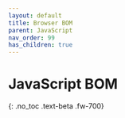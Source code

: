 ```yaml
---
layout: default
title: Browser BOM
parent: JavaScript
nav_order: 99
has_children: true
---
```


# JavaScript BOM
{: .no_toc .text-beta .fw-700}




    

